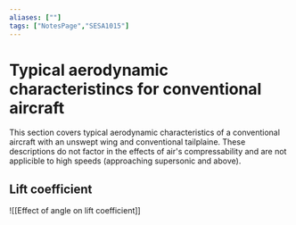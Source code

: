 ```yaml
---
aliases: [""]
tags: ["NotesPage","SESA1015"]
---
```


# Typical aerodynamic characteristincs for conventional aircraft
This section covers typical aerodynamic characteristics of a conventional aircraft with an unswept wing and conventional tailplaine. These descriptions do not factor in the effects of air's compressability and are not applicible to high speeds (approaching supersonic and above).

## Lift coefficient
![[Effect of angle on lift coefficient]]